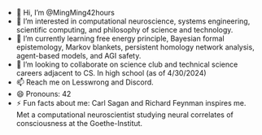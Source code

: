 - 👋 Hi, I’m @MingMing42hours
- 👀 I’m interested in computational neuroscience, systems engineering, scientific computing, and philosophy of science and technology.
- 🌱 I’m currently learning free energy principle, Bayesian formal epistemology, Markov blankets, persistent homology network analysis, agent-based models, and AGI safety.
- 💞️ I’m looking to collaborate on science club and technical science careers adjacent to CS. In high school (as of 4/30/2024)
- 📫 Reach me on Lesswrong and Discord.
- 😄 Pronouns: 42
- ⚡ Fun facts about me: Carl Sagan and Richard Feynman inspires me. Met a computational neuroscientist studying neural correlates of consciousness at the Goethe-Institut.

<!---
MingMing42hours/MingMing42hours is a ✨ special ✨ repository because its `README.md` (this file) appears on your GitHub profile.
You can click the Preview link to take a look at your changes.
--->
